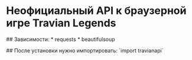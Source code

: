 # Неофициальный API к браузерной игре Travian Legends

<p>
## Зависимости:
* requests
* beautifulsoup
</p>
<p>
## После установки нужно импортировать:
`import travianapi`
</p>
